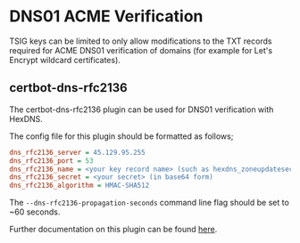 # DNS01 ACME Verification

TSIG keys can be limited to only allow modifications to the TXT records required for ACME DNS01
verification of domains (for example for Let's Encrypt wildcard certificates).

## certbot-dns-rfc2136

The certbot-dns-rfc2136 plugin can be used for DNS01 verification with HexDNS.

The config file for this plugin should be formatted as follows;

```ini
dns_rfc2136_server = 45.129.95.255
dns_rfc2136_port = 53
dns_rfc2136_name = <your key record name> (such as hexdns_zoneupdatesecret_bla.zone.example.)
dns_rfc2136_secret = <your secret> (in base64 form)
dns_rfc2136_algorithm = HMAC-SHA512
```

The `--dns-rfc2136-propagation-seconds` command line flag should be set to ~60 seconds.

Further documentation on this plugin can be found [here](https://certbot-dns-rfc2136.readthedocs.io/en/stable/).
